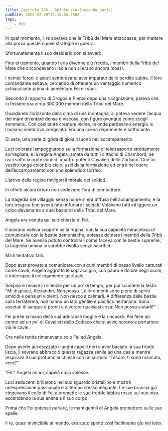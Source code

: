 ```yaml
---
title: Capitolo 786 - Spinto giù (seconda parte)
pubDate: 2025-07-30T15:15:55.786Z
tags:
    - htk
---
```



In quel momento, il re sperava che la Tribù del Mare attaccasse, per mettere alla prova queste nuove strategie in guerra.


Sfortunatamente il suo desiderio non si avverò.


Fino al tramonto, quando l’aria divenne più fredda, i membri della Tribù del Mare che circondavano l’isola non si erano ancora mossi.


I nemici feroci e astuti sembravano aver imparato dalle perdite subite. Il loro comandante esitava, cercando di ottenere un vantaggio numerico schiacciante prima di annientare Fei e i suoi.


Secondo il rapporto di Drogba e Pierce dopo una ricognizione, pareva che ci fossero ora circa 300.000 membri della Tribù del Mare.


Guardando l’orizzonte dalla cima di una montagna, si poteva vedere l’acqua del mare diventare densa e viscosa, con figure ovunque come scogli sommersi. Con così tante creature vicine, le onde perdevano energia, e l’oceano sembrava congelato. Era una scena deprimente e soffocante.


Di sera, una serie di grida di gioia risuonò nell’accampamento.


Luci colorate lampeggiarono sulla formazione di teletrasporto strettamente sorvegliata, e la regina Angela, amata da tutti i cittadini di Chambord, ne uscì sotto la protezione di quattro potenti Cavalieri dello Zodiaco. Con un vestito lungo color blu cielo, uscì dalla formazione ed entrò nel cuore dell’accampamento con uno splendido sorriso.


L’arrivo della regina rinvigorì il morale dei soldati.


In effetti alcuni di loro non vedevano l’ora di combattere.


La tragedia del villaggio senza nome si era diffusa nell’accampamento, e la loro trragica fine aveva fatto infuriare i soldati. Volevano tutti infliggere un colpo devastante a quei bastardi della Tribù del Mare.


Angela era venuta qui su richiesta di Fei.


Il sovrano voleva scoprire se la regina, con la sua capacità miracolosa di comunicare con le bestie demoniache, potesse domare i membri della Tribù del Mare. Se avesse potuto controllarli come faceva con le bestie supreme, la tragedia umana si sarebbe risolta senza sacrifici.


Ma il tentativo fallì.


Dopo aver provato a comunicare con alcuni membri di basso livello catturati come cavie, Angela aggrottò le sopracciglia, con paura e dolore negli occhi, e interruppe il collegamento spirituale.


Sospirò e rimase in silenzio per un po’ di tempo, per poi scuotere la testa: "Mi dispiace, Alexander. Non posso. Le loro menti sono piene di spiriti omicidi e pensieri violenti. Non riesco a calmarli.
A differenza delle bestie sulla terraferma, non hanno un lato gentile e pacifico nell’anima. Sono assetati di sangue e pronti a divorare qualsiasi cosa. Non posso aiutarli!"


Fei prese la mano della sua adorabile moglie e la rincuorò. Poi fece un cenno ad un po’ di Cavalieri dello Zodiaco che si avvicinarono e portarono via le cavie.


Ora nella tende rimanevano solo Fei ed Angela.


Dopo averle accarezzato i lunghi capelli neri e aver baciato la sua fronte liscia, il sovrano abbracciò questa ragazza simile ad una dea e mentre respirava il suo profumo le chiese con un sorriso: “Tesoro, ti sono mancato, vero?”


“Eh.” Angela annuì, capiva cosa volesse.


Luci seducenti brillarono nel suo sguardo cristallino e mostrò un’espressione passionale e al tempo stesso elegante. Le sue braccia già cingevano il collo di Fei e premette le sue fredde labbra rosse sul suo viso, accendendo la sua anima e il suo corpo.


Prima che Fei potesse parlare, le mani gentili di Angela premettero sulle sue spalle.


Il re, quasi invincibile al mondo, era stato spinto così facilmente giù nel letto.

